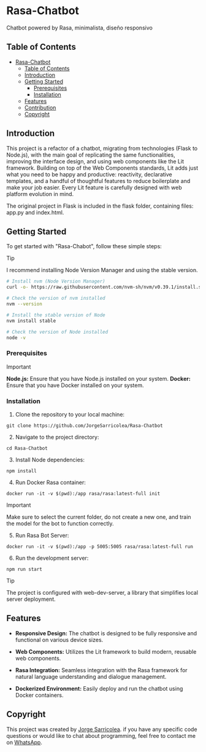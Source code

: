# Rasa-Chatbot

Chatbot powered by Rasa, minimalista, diseño responsivo

## Table of Contents

- [Rasa-Chatbot](#rasa-chatbot)
  - [Table of Contents](#table-of-contents)
  - [Introduction](#introduction)
  - [Getting Started](#getting-started)
    - [Prerequisites](#prerequisites)
    - [Installation](#installation)
  - [Features](#features)
  - [Contribution](#contribution)
  - [Copyright](#copyright)

## Introduction

This project is a refactor of a chatbot, migrating from technologies (Flask to Node.js), with the main goal of replicating the same functionalities, improving the interface design, and using web components like the Lit framework. Building on top of the Web Components standards, Lit adds just what you need to be happy and productive: reactivity, declarative templates, and a handful of thoughtful features to reduce boilerplate and make your job easier. Every Lit feature is carefully designed with web platform evolution in mind.

The original project in Flask is included in the flask folder, containing files: app.py and index.html.

## Getting Started

To get started with "Rasa-Chabot", follow these simple steps:

> [!TIP]
> I recommend installing Node Version Manager and using the stable version.

```bash
# Install nvm (Node Version Manager)
curl -o- https://raw.githubusercontent.com/nvm-sh/nvm/v0.39.1/install.sh | bash

# Check the version of nvm installed
nvm --version

# Install the stable version of Node
nvm install stable

# Check the version of Node installed
node -v
```

### Prerequisites

> [!IMPORTANT]
> **Node.js:** Ensure that you have Node.js installed on your system.
> **Docker:** Ensure that you have Docker installed on your system.

### Installation

1. Clone the repository to your local machine:

```
git clone https://github.com/JorgeSarricolea/Rasa-Chatbot
```

2. Navigate to the project directory:

```
cd Rasa-Chatbot
```

3. Install Node dependencies:

```
npm install
```

4. Run Docker Rasa container:
```
docker run -it -v $(pwd):/app rasa/rasa:latest-full init
```

> [!IMPORTANT]
> Make sure to select the current folder, do not create a new one, and train the model for the bot to function correctly.

5. Run Rasa Bot Server:
```
docker run -it -v $(pwd):/app -p 5005:5005 rasa/rasa:latest-full run
```

6. Run the development server:
```
npm run start
```

> [!TIP]
> The project is configured with web-dev-server, a library that simplifies local server deployment.

## Features

- **Responsive Design:** The chatbot is designed to be fully responsive and functional on various device sizes.

- **Web Components:** Utilizes the Lit framework to build modern, reusable web components.

- **Rasa Integration:** Seamless integration with the Rasa framework for natural language understanding and dialogue management.

- **Dockerized Environment:** Easily deploy and run the chatbot using Docker containers.

## Copyright

This project was created by [Jorge Sarricolea](https://jorgesarricolea.com). if you have any specific code questions or would like to chat about programming, feel free to contact me on [WhatsApp](https://wa.me/529381095593).
